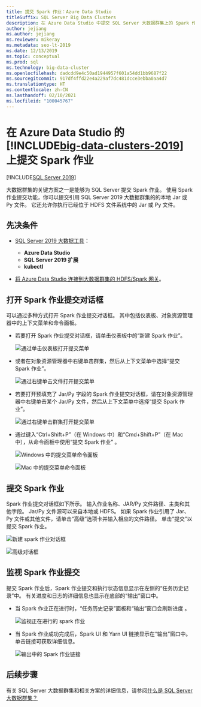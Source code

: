 ```yaml
---
title: 提交 Spark 作业：Azure Data Studio
titleSuffix: SQL Server Big Data Clusters
description: 在 Azure Data Studio 中提交 SQL Server 大数据群集上的 Spark 作业。
author: jejiang
ms.author: jejiang
ms.reviewer: mikeray
ms.metadata: seo-lt-2019
ms.date: 12/13/2019
ms.topic: conceptual
ms.prod: sql
ms.technology: big-data-cluster
ms.openlocfilehash: dadcdd9e4c50ad1944957f601a54dd1bb9687f22
ms.sourcegitcommit: 917df4ffd22e4a229af7dc481dcce3ebba0aa4d7
ms.translationtype: HT
ms.contentlocale: zh-CN
ms.lasthandoff: 02/10/2021
ms.locfileid: "100045767"
---
```

# <a name="submit-spark-jobs-on-big-data-clusters-2019-in-azure-data-studio"></a>在 Azure Data Studio 的 [!INCLUDE[big-data-clusters-2019](../includes/ssbigdataclusters-ss-nover.md)] 上提交 Spark 作业

[!INCLUDE[SQL Server 2019](../includes/applies-to-version/sqlserver2019.md)]

大数据群集的关键方案之一是能够为 SQL Server 提交 Spark 作业。 使用 Spark 作业提交功能，你可以提交引用 SQL Server 2019 大数据群集的的本地 Jar 或 Py 文件。 它还允许你执行已经位于 HDFS 文件系统中的 Jar 或 Py 文件。 

## <a name="prerequisites"></a>先决条件

- [SQL Server 2019 大数据工具](deploy-big-data-tools.md)：
   - **Azure Data Studio**
   - **SQL Server 2019 扩展**
   - **kubectl**

- [将 Azure Data Studio 连接到大数据群集的 HDFS/Spark 网关](connect-to-big-data-cluster.md)。

## <a name="open-spark-job-submission-dialog"></a>打开 Spark 作业提交对话框

可以通过多种方式打开 Spark 作业提交对话框。 其中包括仪表板、对象资源管理器中的上下文菜单和命令面板。

- 若要打开 Spark 作业提交对话框，请单击仪表板中的“新建 Spark 作业”。

    ![通过单击仪表板打开提交菜单](./media/submit-spark-job/new-spark-job.png)

- 或者在对象资源管理器中右键单击群集，然后从上下文菜单中选择“提交 Spark 作业”。

    ![通过右键单击文件打开提交菜单](./media/submit-spark-job/submit-spark-job-1.png)


- 若要打开预填充了 Jar/Py 字段的 Spark 作业提交对话框，请在对象资源管理器中右键单击某个 Jar/Py 文件，然后从上下文菜单中选择“提交 Spark 作业”。  

    ![通过右键单击群集打开提交菜单](./media/submit-spark-job/submit-spark-job.png)

- 通过键入“Ctrl+Shift+P”（在 Windows 中）和“Cmd+Shift+P”（在 Mac 中），从命令面板中使用“提交 Spark 作业”  。

    ![Windows 中的提交菜单命令面板](./media/submit-spark-job/submit-spark-job-3.png)

    ![Mac 中的提交菜单命令面板](./media/submit-spark-job/submit-spark-job-4.png)
  
 
## <a name="submit-spark-job"></a>提交 Spark 作业 

Spark 作业提交对话框如下所示。 输入作业名称、JAR/Py 文件路径、主类和其他字段。 Jar/Py 文件源可以来自本地或 HDFS。 如果 Spark 作业引用了 Jar、Py 文件或其他文件，请单击“高级”选项卡并输入相应的文件路径。 单击“提交”以提交 Spark 作业。

![新建 spark 作业对话框](./media/submit-spark-job/submit-spark-job-section.png)

![高级对话框](./media/submit-spark-job/submit-spark-job-section-1.png)

## <a name="monitor-spark-job-submission"></a>监视 Spark 作业提交

提交 Spark 作业后，Spark 作业提交和执行状态信息显示在左侧的“任务历史记录”中。 有关进度和日志的详细信息也显示在底部的“输出”窗口中。

- 当 Spark 作业正在进行时，“任务历史记录”面板和“输出”窗口会刷新进度 。

    ![监视正在进行的 spark 作业](./media/submit-spark-job/monitor-spark-job-submission.png)

- 当 Spark 作业成功完成后，Spark UI 和 Yarn UI 链接显示在“输出”窗口中。 单击链接可获取详细信息。

    ![输出中的 Spark 作业链接](./media/submit-spark-job/monitor-spark-job-submission-2.png)

## <a name="next-steps"></a>后续步骤

有关 SQL Server 大数据群集和相关方案的详细信息，请参阅[什么是 SQL Server 大数据群集？](big-data-cluster-overview.md)
